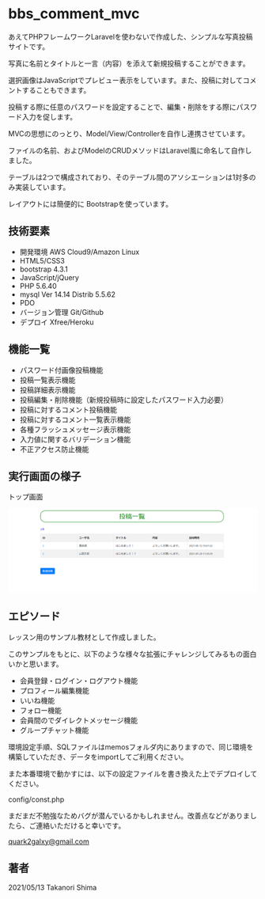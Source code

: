 # bbs_comment_mvc
あえてPHPフレームワークLaravelを使わないで作成した、シンプルな写真投稿サイトです。

写真に名前とタイトルと一言（内容）を添えて新規投稿することができます。

選択画像はJavaScriptでプレビュー表示をしています。また、投稿に対してコメントすることもできます。

投稿する際に任意のパスワードを設定することで、編集・削除をする際にパスワード入力を促します。

MVCの思想にのっとり、Model/View/Controllerを自作し連携させています。

ファイルの名前、およびModelのCRUDメソッドはLaravel風に命名して自作しました。

テーブルは2つで構成されており、そのテーブル間のアソシエーションは1対多のみ実装しています。

レイアウトには簡便的に Bootstrapを使っています。

## 技術要素

- 開発環境 AWS Cloud9/Amazon Linux
- HTML5/CSS3
- bootstrap 4.3.1
- JavaScript/jQuery
- PHP 5.6.40
- mysql Ver 14.14 Distrib 5.5.62
- PDO
- バージョン管理 Git/Github
- デプロイ Xfree/Heroku

## 機能一覧

- パスワード付画像投稿機能
- 投稿一覧表示機能
- 投稿詳細表示機能
- 投稿編集・削除機能（新規投稿時に設定したパスワード入力必要）
- 投稿に対するコメント投稿機能
- 投稿に対するコメント一覧表示機能
- 各種フラッシュメッセージ表示機能
- 入力値に関するバリデーション機能
- 不正アクセス防止機能

## 実行画面の様子

トップ画面

![トップ画面：相対パス](images/top.png)

## エピソード

レッスン用のサンプル教材として作成しました。

このサンプルをもとに、以下のような様々な拡張にチャレンジしてみるもの面白いかと思います。

- 会員登録・ログイン・ログアウト機能
- プロフィール編集機能
- いいね機能
- フォロー機能
- 会員間のでダイレクトメッセージ機能
- グループチャット機能

環境設定手順、SQLファイルはmemosフォルダ内にありますので、同じ環境を構築していただき、データをimportしてご利用ください。

また本番環境で動かすには、以下の設定ファイルを書き換えた上でデプロイしてください。

config/const.php

まだまだ不勉強なためバグが潜んでいるかもしれません。改善点などがありましたら、ご連絡いただけると幸いです。

quark2galxy@gmail.com

## 著者
2021/05/13 Takanori Shima
